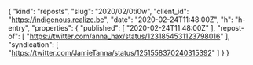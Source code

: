 {
  "kind": "reposts",
  "slug": "2020/02/0ti0w",
  "client_id": "https://indigenous.realize.be",
  "date": "2020-02-24T11:48:00Z",
  "h": "h-entry",
  "properties": {
    "published": [
      "2020-02-24T11:48:00Z"
    ],
    "repost-of": [
      "https://twitter.com/anna_hax/status/1231854531123798016"
    ],
    "syndication": [
      "https://twitter.com/JamieTanna/status/1251558370240315392"
    ]
  }
}
